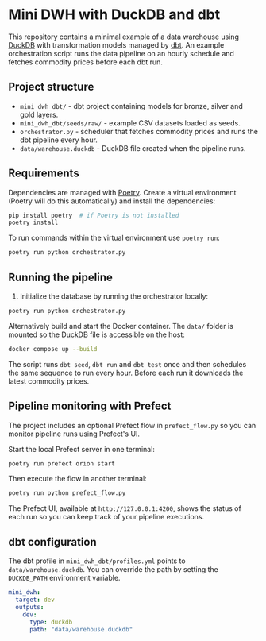 # Mini DWH with DuckDB and dbt

This repository contains a minimal example of a data warehouse using
[DuckDB](https://duckdb.org/) with transformation models managed by
[dbt](https://www.getdbt.com/). An example orchestration script runs the
data pipeline on an hourly schedule and fetches commodity prices before
each dbt run.

## Project structure

- `mini_dwh_dbt/` - dbt project containing models for bronze, silver and
  gold layers.
- `mini_dwh_dbt/seeds/raw/` - example CSV datasets loaded as seeds.
- `orchestrator.py` - scheduler that fetches commodity prices and runs
  the dbt pipeline every hour.
- `data/warehouse.duckdb` - DuckDB file created when the pipeline runs.

## Requirements

Dependencies are managed with [Poetry](https://python-poetry.org/). Create a
virtual environment (Poetry will do this automatically) and install the
dependencies:

```bash
pip install poetry  # if Poetry is not installed
poetry install
```

To run commands within the virtual environment use `poetry run`:

```bash
poetry run python orchestrator.py
```

## Running the pipeline

1. Initialize the database by running the orchestrator locally:

```bash
poetry run python orchestrator.py
```

Alternatively build and start the Docker container. The `data/` folder is
mounted so the DuckDB file is accessible on the host:

```bash
docker compose up --build
```

The script runs `dbt seed`, `dbt run` and `dbt test` once and then
schedules the same sequence to run every hour. Before each run it
downloads the latest commodity prices.

## Pipeline monitoring with Prefect

The project includes an optional Prefect flow in `prefect_flow.py` so you
can monitor pipeline runs using Prefect's UI.

Start the local Prefect server in one terminal:

```bash
poetry run prefect orion start
```

Then execute the flow in another terminal:

```bash
poetry run python prefect_flow.py
```

The Prefect UI, available at `http://127.0.0.1:4200`, shows the status of
each run so you can keep track of your pipeline executions.

## dbt configuration

The dbt profile in `mini_dwh_dbt/profiles.yml` points to
`data/warehouse.duckdb`. You can override the path by setting the
`DUCKDB_PATH` environment variable.

```yaml
mini_dwh:
  target: dev
  outputs:
    dev:
      type: duckdb
      path: "data/warehouse.duckdb"
```
